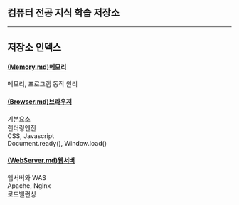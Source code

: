 ## 컴퓨터 전공 지식 학습 저장소 <br>

---
## 저장소 인덱스 <br>

#### [(Memory.md)메모리](./Memory.md) <br>

메모리, 프로그램 동작 원리 <br>    

#### [(Browser.md)브라우저](./Browser.md) <br>

기본요소 <br> 랜더링엔진 <br> CSS, Javascript <br> Document.ready(), Window.load() <br>

#### [(WebServer.md)웹서버](./WebServer.md) <br>

웹서버와 WAS <br>
Apache, Nginx <br>
로드밸런싱 <br>